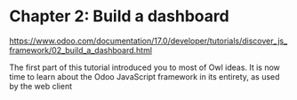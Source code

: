 # Chapter 2: Build a dashboard

https://www.odoo.com/documentation/17.0/developer/tutorials/discover_js_framework/02_build_a_dashboard.html

The first part of this tutorial introduced you to most of Owl ideas. It is now time to learn about the Odoo JavaScript framework in its entirety, as used by the web client




